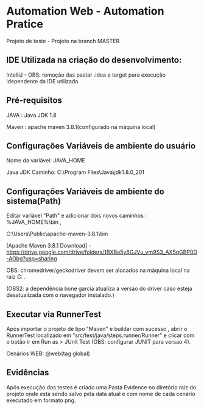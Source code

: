 # Automation Web - Automation Pratice
Projeto de teste  - Projeto na branch MASTER

## IDE Utilizada na criação do desenvolvimento:
IntelliJ - OBS: remoção das pastar .idea e target para execução idependente da IDE utilizada
## Pré-requisitos 
JAVA : Java JDK 1.8

Maven : apache maven 3.8.1(configurado na máquina local)

## Configurações Variáveis de ambiente do usuário
Nome da variável: JAVA_HOME

Java JDK Caminho: C:\Program Files\Java\jdk1.8.0_201 

## Configurações Variáveis de ambiente do sistema(Path)
Editar variável "Path" e adicionar dois novos caminhos : %JAVA_HOME%\bin , 

C:\Users\Public\apache-maven-3.8.1\bin

[Apache Maven 3.8.1 Download] - https://drive.google.com/drive/folders/1BXBe5y6GJVu_ym9S3_AX5qGBP0D-AObg?usp=sharing

OBS: chromedriver/geckodriver devem ser alocados na máquina local na raiz C: .

(OBS2: a dependência bone garcia atualiza a versao do  driver caso esteja desatualizada com o navegador instalado.)

## Executar via RunnerTest
Após importar o projeto de tipo "Maven" e buildar com sucesso , 
abrir o RunnerTest localizado em  "src/test/java/steps.runner/Runner" e clicar com o botão  ir em Run as > JUnit Test 
(OBS: configurar JUNIT para versao 4).

Cenários WEB:  @web(tag global)

## Evidências
Após execução dos testes é criado uma Pasta Evidence no diretório raiz do projeto onde está sendo salvo pela data atual e com nome de cada cenário executado em formato png.

